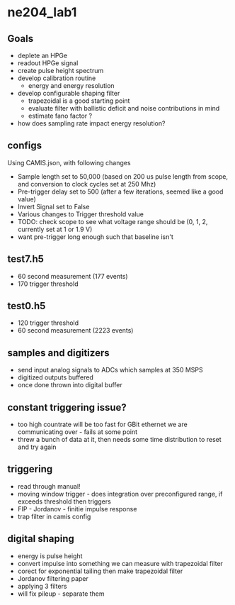 # ne204_lab1

## Goals
* deplete an HPGe
* readout HPGe signal
* create pulse height spectrum
* develop calibration routine
    * energy and energy resolution
* develop configurable shaping filter
    * trapezoidal is a good starting point
    * evaluate filter with ballistic deficit and noise contributions in mind
    * estimate fano factor ?
* how does sampling rate impact energy resolution?

## configs
Using CAMIS.json, with following changes
* Sample length set to 50,000 (based on 200 us pulse length from scope, and conversion to clock cycles set at 250 Mhz)
* Pre-trigger delay set to 500 (after a few iterations, seemed like a good value)
* Invert Signal set to False
* Various changes to Trigger threshold value
* TODO: check scope to see what voltage range should be (0, 1, 2, currently set at 1 or 1.9 V)
* want pre-trigger long enough such that baseline isn't



## test7.h5
* 60 second measurement (177 events)
* 170 trigger threshold


## test0.h5
* 120 trigger threshold
* 60 second measurement (2223 events)

## samples and digitizers
* send input analog signals to ADCs which samples at 350 MSPS
* digitized outputs buffered
* once done thrown into digital buffer

## constant triggering issue?
* too high countrate will be too fast for GBit ethernet we are communicating over - fails at some point
* threw a bunch of data at it, then needs some time distribution to reset and try again


## triggering
* read through manual!
* moving window trigger - does integration over preconfigured range, if exceeds threshold then triggers
* FIP - Jordanov - finitie impulse response
* trap filter in camis config


## digital shaping
* energy is pulse height
* convert impulse into something we can measure with trapezoidal filter
* corect for exponential tailing then make trapezoidal filter
* Jordanov filtering paper
* applying 3 filters
* will fix pileup - separate them

